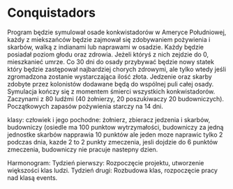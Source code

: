 # Conquistadors

Program będzie symulował osade konkwistadorów w Ameryce Południowej, każdy z miekszańców będzie zajmował się zdobywaniem pożywienia i skarbów, walką z indianami lub naprawami w osadzie. Każdy będzie posiadał poziom głodu oraz zdrowia. Jeżeli któryś z nich zejdzie do 0, mieszkanieć umrze. Co 30 dni do osady przybywać będzie nowy statek który będzie zastępował najbardziej chorych zdrowymi, ale tylko wtedy jeśli zgromadzona zostanie wystarczająca ilość złota. Jedzenie oraz skarby zdobyte przez kolonistów dodawane będą do wspólnej puli całej osady. Symulacja kończy się z momentem śmierci wszystkich konkwistadorów. Zaczynami z 80 ludźmi (40 żołnierzy, 20 poszukiwaczy 20 budowniczych). Początkowych zapasów pożywienia starczy na 14 dni.

klasy: człowiek i jego pochodne: żołnierz, zbieracz jedzenia i skarbów, budowniczy (osiedle ma 100 punktow wytrzymałości, budowniczy za jedną jednostke skarbów napprawia 10 punktów ale jeden moze naprawic tylko 2 podczas dnia, kazde 2 to 2 punkty zmeczenia, jesli dojdzie do 6 punktów zmeczenia, budowniczy nie pracuje nastepny dzien.

Harmonogram:
Tydzień pierwszy: Rozpoczęcie projektu, utworzenie większości klas ludzi.
Tydzień drugi: Rozbudowa klas, rozpoczęcie pracy nad klasą events.
